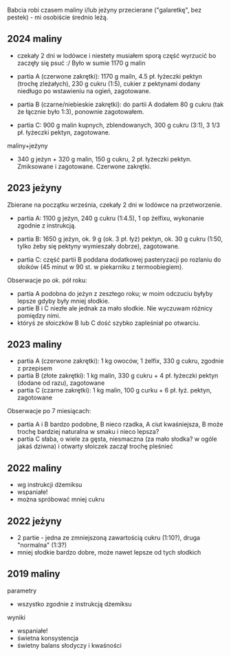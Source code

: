 Babcia robi czasem maliny i/lub jeżyny przecierane ("galaretkę", bez pestek) -
mi osobiście średnio leżą.

2024 maliny
-----------

- czekały 2 dni w lodówce i niestety musiałem sporą część wyrzucić bo zaczęły
  się psuć :/ Było w sumie 1170 g malin

- partia A (czerwone zakrętki): 1170 g mailn, 4.5 pł. łyżeczki pektyn (trochę
  zleżałych), 230 g cukru (1:5), cukier z pektynami dodany niedługo po
  wstawieniu na ogień, zagotowane.

- partia B (czarne/niebieskie zakrętki): do partii A dodałem 80 g cukru (tak że
  łącznie było 1:3), ponownie zagotowałem.

- partia C: 900 g malin kupnych, zblendowanych, 300 g cukru (3:1), 3 1/3 pł.
  łyżeczki pektyn, zagotowane.

maliny+jeżyny

- 340 g jeżyn + 320 g malin, 150 g cukru, 2 pł. łyżeczki pektyn. Zmiksowane i
  zagotowane. Czerwone zakrętki.

2023 jeżyny
-----------

Zbierane na początku września, czekały 2 dni w lodówce na przetworzenie.

- partia A: 1100 g jeżyn, 240 g cukru (1:4.5), 1 op żelfixu, wykonanie zgodnie z
  instrukcją.

- partia B: 1650 g jeżyn, ok. 9 g (ok. 3 pł. łyż) pektyn, ok. 30 g cukru
  (1:50, tylko żeby się pektyny wymieszały dobrze), zagotowane.

- partia C: część partii B poddana dodatkowej pasteryzacji po rozlaniu do
  słoików (45 minut w 90 st. w piekarniku z termoobiegiem).


Obserwacje po ok. pół roku:
- partia A podobna do jeżyn z zeszłego roku; w moim odczuciu byłyby lepsze
  gdyby były mniej słodkie.
- partie B i C niezłe ale jednak za mało słodkie. Nie wyczuwam różnicy pomiędzy
  nimi.
- któryś ze słoiczków B lub C dość szybko zapleśniał po otwarciu.


2023 maliny
-----------

- partia A (czerwone zakrętki): 1 kg owoców, 1 żelfix, 330 g cukru, zgodnie z
  przepisem
- partia B (złote zakrętki): 1 kg malin, 330 g cukru + 4 pł. łyżeczki pektyn
  (dodane od razu), zagotowane
- partia C (czarne zakrętki): 1 kg malin, 100 g curku + 6 pł. łyż. pektyn,
  zagotowane

Obserwacje po 7 miesiącach:
- partia A i B bardzo podobne, B nieco rzadka, A ciut kwaśniejsza, B może
  trochę bardziej naturalna w smaku i nieco lepsza?
- partia C słaba, o wiele za gęsta, niesmaczna (za mało słodka? w ogóle jakaś
  dziwna) i otwarty słoiczek zaczął trochę pleśnieć

2022 maliny
-----------

- wg instrukcji dżemiksu
- wspaniałe!
- można spróbować mniej cukru

2022 jeżyny
-----------

- 2 partie - jedna ze zmniejszoną zawartością cukru (1:10?), druga "normalna" (1:3?)
- mniej słodkie bardzo dobre, może nawet lepsze od tych słodkich

2019 maliny
-----------

parametry

- wszystko zgodnie z instrukcją dżemiksu

wyniki

- wspaniałe!
- świetna konsystencja
- świetny balans słodyczy i kwaśności
